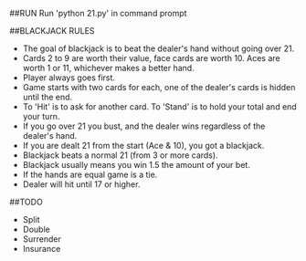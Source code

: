 ##RUN
Run 'python 21.py' in command prompt

##BLACKJACK RULES
- The goal of blackjack is to beat the dealer's hand without going over 21.
- Cards 2 to 9 are worth their value, face cards are worth 10. Aces are worth 1 or 11, whichever makes a better hand.
- Player always goes first.
- Game starts with two cards for each, one of the dealer's cards is hidden until the end.
- To 'Hit' is to ask for another card. To 'Stand' is to hold your total and end your turn.
- If you go over 21 you bust, and the dealer wins regardless of the dealer's hand.
- If you are dealt 21 from the start (Ace & 10), you got a blackjack.
- Blackjack beats a normal 21 (from 3 or more cards).
- Blackjack usually means you win 1.5 the amount of your bet.
- If the hands are equal game is a tie.  
- Dealer will hit until 17 or higher.

##TODO
- Split 
- Double
- Surrender
- Insurance